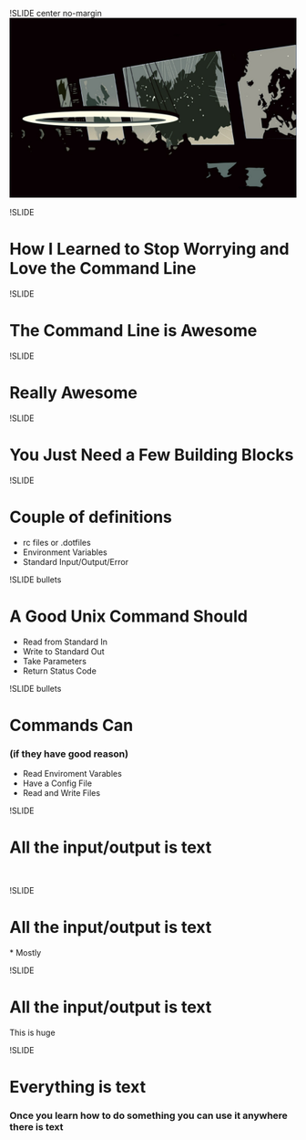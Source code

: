 !SLIDE center no-margin
![How I learned to Stop Worrying and Love the Command Line](war-room-vector.jpg)

!SLIDE
# How I Learned to Stop Worrying and Love the Command Line

!SLIDE
# The Command Line is Awesome

!SLIDE
# Really Awesome

!SLIDE
# You Just Need a Few Building Blocks

!SLIDE
# Couple of definitions
* rc files or .dotfiles
* Environment Variables
* Standard Input/Output/Error

!SLIDE bullets
# A Good Unix Command Should
* Read from Standard In
* Write to Standard Out
* Take Parameters
* Return Status Code

!SLIDE bullets
# Commands Can
### (if they have good reason)
* Read Enviroment Varables
* Have a Config File
* Read and Write Files

!SLIDE
# All the input/output is text
<br>

!SLIDE
# All the input/output is text
&#42; Mostly

!SLIDE
# All the input/output is text
This is huge

!SLIDE
# Everything is text
### Once you learn how to do something you can use it anywhere there is text

